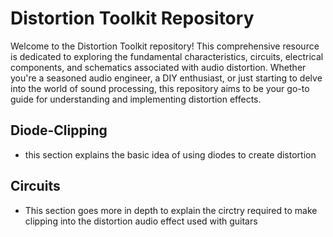# Distortion Toolkit Repository
Welcome to the Distortion Toolkit repository! This comprehensive resource is dedicated to exploring the fundamental characteristics, circuits, electrical components, and schematics associated with audio distortion. Whether you're a seasoned audio engineer, a DIY enthusiast, or just starting to delve into the world of sound processing, this repository aims to be your go-to guide for understanding and implementing distortion effects.

## Diode-Clipping
- this section explains the basic idea of using diodes to create distortion

## Circuits
- This section goes more in depth to explain the circtry required to make clipping into the distortion audio effect used with guitars
